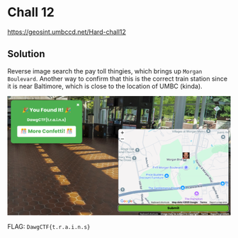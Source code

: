 # Chall 12

https://geosint.umbccd.net/Hard-chall12

## Solution

Reverse image search the pay toll thingies, which brings up `Morgan Boulevard`. Another way to confirm that this is the correct train station since it is near Baltimore, which is close to the location of UMBC (kinda). 

![flag](https://github.com/aqxq/CTF-Writeups/blob/main/DawgCTF/OSINT/GEOSINT/Chall%2012/chall12.png)

FLAG: `DawgCTF{t.r.a.i.n.s}`
